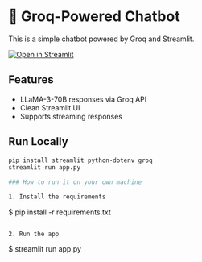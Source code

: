 # 🤖 Groq-Powered Chatbot

This is a simple chatbot powered by Groq and Streamlit.

[![Open in Streamlit](https://static.streamlit.io/badges/streamlit_badge_black_white.svg)](https://chatbot-dzn5jil9axgrb74tf4hkpm.streamlit.app/)

## Features

- LLaMA-3-70B responses via Groq API
- Clean Streamlit UI
- Supports streaming responses

## Run Locally

```bash
pip install streamlit python-dotenv groq
streamlit run app.py

### How to run it on your own machine

1. Install the requirements

   ```
   $ pip install -r requirements.txt
   ```

2. Run the app

   ```
   $ streamlit run app.py
   ```
